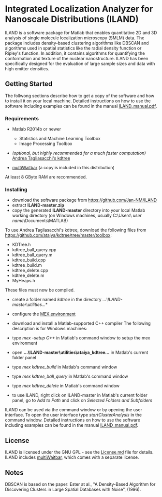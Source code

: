 # Integrated Localization Analyzer for Nanoscale Distributions (ILAND)

ILAND is a software package for Matlab that enables quantitative 2D and 3D analysis of single molecule localization microscopy (SMLM) data. The package includes density-based clustering algorithms like DBSCAN and algorithms used in spatial statistics like the radial density function or Ripley's function. In addition, it contains algorithms for quantifying the conformation and texture of the nuclear nanostructure. ILAND has been specifically designed for the evaluation of large sample sizes and data with high emitter densities.

## Getting Started

The follwong sections describe how to get a copy of the software and how to install it on your local machine. Detailed instructions on how to use the software including examples can be found in the manual [ILAND_manual.pdf](ILAND_manual.pdf).

### Requirements

* Matlab R2014b or newer
	* Statistics and Machine Learning Toolbox 
	* Image Processing Toolbox

* *(optional, but highly recommended for a much faster computation)* [Andrea Tagliasacchi's kdtree](https://github.com/ataiya/kdtree)

* [multiWaitbar](https://de.mathworks.com/matlabcentral/fileexchange/26589-multiwaitbar-label-varargin) (a copy is included in this distribution)

At least 8 GByte RAM are recommended.

### Installing

* download the software package from https://github.com/Jan-NM/ILAND
* extract **ILAND-master.zip**
* copy the generated **ILAND-master** directory into your local Matlab working directory (on Windows machines, usually C:\Users\ *user name*\Documents\MATLAB)

To use Andrea Tagliasacchi's kdtree, download the following files from https://github.com/ataiya/kdtree/tree/master/toolbox:
* KDTree.h
* kdtree_ball_query.cpp
* kdtree_ball_query.m
* kdtree_build.cpp
* kdtree_build.m
* kdtree_delete.cpp
* kdtree_delete.m
* MyHeaps.h

These files must now be compiled.
* create a folder named *kdtree* in the directory *...\ILAND-master\utilities\...** 
* configure the [MEX environment](https://de.mathworks.com/help/matlab/matlab_external/what-you-need-to-build-mex-files.html)
* download and install a Matlab-supported C++ compiler
The following description is for Windows machines:
* type *mex -setup C++* in Matlab's command window to setup the mex environment
* open **...\ILAND-master\utilities\ataiya_kdtree\...** in Matlab's current folder panel
* type *mex kdtree_build* in Matlab's command window
* type *mex kdtree_ball_query* in Matlab's command window
* type *mex kdtree_delete* in Matlab's command window

* to use ILAND, right click on ILAND-master in Matlab's current folder panel, go to *Add to Path* and click on *Selected Folders and Subfolders*

ILAND can be used via the command window or by opening the user interface. To open the user interface type *startClusterAnalysis* in the command window. Detailed instructions on how to use the software including examples can be found in the manual [ILAND_manual.pdf](ILAND_manual.pdf).

## License

ILAND is licensed under the GNU GPL - see the [License.md](License.md) file for details. ILAND includes [multiWaitbar](https://de.mathworks.com/matlabcentral/fileexchange/26589-multiwaitbar-label-varargin), which comes with a separate license.

## Notes

DBSCAN is based on the paper: Ester at al., "A Density-Based Algorithm for Discovering Clusters in Large Spatial Databases with Noise", (1996).
